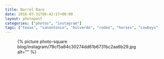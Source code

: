 ```yaml
---
title: Barrel Race
date: 2016-07-31T06:42:17+00:00
layout: photopost
categories: ["photos", "instagram"]
tags: ["texas", "sanantonio", "bulverde", "rodeo", "horses", "cowboys", "cowgirls"]
---
```


<figure class="photo photo--square">
  {% picture photo-square blog/instagram/78cf5a84c30274dd61b6731bc2aa6b29.jpg alt="" %}
</figure>


